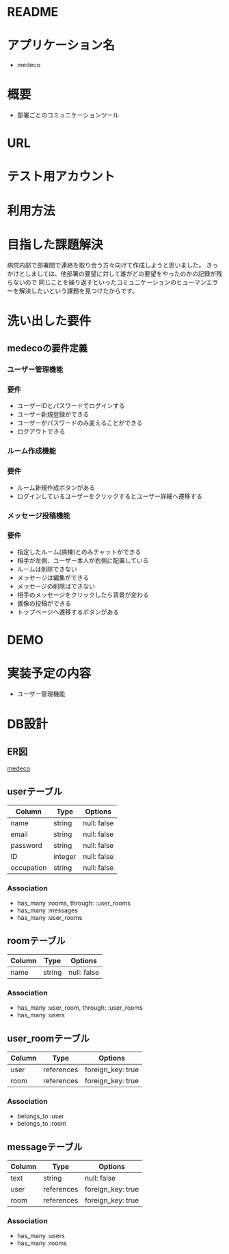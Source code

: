 # README

# アプリケーション名
- medeco

# 概要
- 部署ごとのコミュニケーションツール

# URL

# テスト用アカウント

# 利用方法

# 目指した課題解決
病院内部で部署間で連絡を取り合う方々向けて作成しようと思いました。
きっかけとしましては、他部署の要望に対して誰がどの要望をやったのかの記録が残らないので
同じことを繰り返すといったコミュニケーションのヒューマンエラーを解決したいという課題を見つけたからです。


# 洗い出した要件
## medecoの要件定義

### ユーザー管理機能
### 要件
- ユーザーIDとパスワードでログインする
- ユーザー新規登録ができる
- ユーザーがパスワードのみ変えることができる
- ログアウトできる

### ルーム作成機能
### 要件
- ルーム新規作成ボタンがある
- ログインしているユーザーをクリックするとユーザー詳細へ遷移する


### メッセージ投稿機能
### 要件
- 指定したルーム(病棟)とのみチャットができる
- 相手が左側、ユーザー本人が右側に配置している
- ルームは削除できない
- メッセージは編集ができる
- メッセージの削除はできない
- 相手のメッセージをクリックしたら背景が変わる
- 画像の投稿ができる
- トップページへ遷移するボタンがある

# DEMO

# 実装予定の内容
- ユーザー管理機能

# DB設計
## ER図
[medeco](https://user-images.githubusercontent.com/77311098/109117309-2a5c9b80-7785-11eb-9d40-8bfc8ff7e16f.png)

## userテーブル
| Column     | Type       | Options     |
| ---------- | ---------- | ----------- |
| name       | string     | null: false |
| email      | string     | null: false |
| password   | string     | null: false |
| ID         | integer    | null: false |
| occupation | string     | null: false |

### Association
- has_many :rooms, through: :user_rooms
- has_many :messages
- has_many :user_rooms

## roomテーブル
| Column   | Type       | Options     |
| -------- | ---------- | ----------- |
| name     | string     | null: false |

### Association
- has_many   :user_room, through: :user_rooms
- has_many   :users

## user_roomテーブル
| Column   | Type       | Options           |
| -------- | ---------- | ----------------- |
| user     | references | foreign_key: true |
| room     | references | foreign_key: true |

### Association
- belongs_to :user
- belongs_to :room

## messageテーブル
| Column   | Type       | Options           |
| -------- | ---------- | ----------------- |
| text     | string     | null: false       |
| user     | references | foreign_key: true |
| room     | references | foreign_key: true |

### Association
- has_many :users
- has_many :rooms

